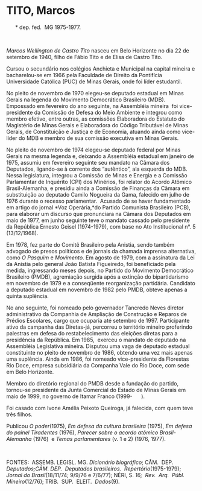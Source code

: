 TITO, Marcos
============

      \* dep. fed.  MG 1975-1977.

 

*Marcos Wellington de Castro Tito* nasceu em Belo Horizonte no dia 22 de
setembro de 1940, filho de Fábio Tito e de Elisa de Castro Tito.

Cursou o secundário nos colégios Anchieta e Municipal na capital mineira
e bacharelou-se em 1966 pela Faculdade de Direito da Pontifícia
Universidade Católica (PUC) de Minas Gerais, onde foi líder estu­dantil.

No pleito de novembro de 1970 elegeu-se deputado estadual em Minas
Gerais na legen­da do Movimento Democrático Brasileiro (MDB).  Empossado
em fevereiro do ano se­guinte, na Assembléia mineira  foi
vice-presidente da Comissão de Defesa do Meio Ambiente e integrou como
membro efetivo, entre outras, as co­missões Elaboradora do Estatuto do
Magisté­rio de Minas Gerais e Elaboradora do Código Tributável de Minas
Gerais, de Constituição e Justiça e de Economia, atuando ainda co­mo
vice-líder do MDB e membro de sua co­missão executiva em Minas Gerais.

No pleito de novembro de 1974 ele­geu-se deputado federal por Minas
Gerais na mesma legenda e, deixando a Assembléia es­tadual em janeiro de
1975, assumiu em feve­reiro seguinte seu mandato na Câmara dos
Deputados, ligando-se à corrente dos “autên­tico”, ala esquerda do MDB. 
Nessa legislatu­ra, integrou a Comissão de Minas e Energia e a Comissão
Parlamentar de Inquérito (CPI) dos Minérios, foi relator do Acordo
Atômico Brasil-Alemanha, e presidiu ainda a Comissão de Finanças da
Câmara em substituição ao deputado Camilo Nogueira da Gama, falecido em
julho de 1976 durante o recesso parlamentar.  Acusa­do de se haver
fundamentado em artigo do jornal *Voz Operária,*do Partido Comunista
Brasileiro (PCB), para elaborar um discurso que pronunciara na Câmara
dos Deputados em maio de 1977, em junho seguinte teve o mandato cassado
pelo presidente da Repúbli­ca Ernesto Geisel (1974-1979), com base no
Ato Institucional n°. 5 (13/12/1968).

Em 1978, fez parte do Comitê Brasileiro pela Anistia, sendo também
advogado de presos políticos e de jornais da chamada imprensa
alternativa, como *O Pasquim* e *Movimento*. Em agosto de 1979, com a
assinatura da Lei da Anistia pelo general João Batista Figueiredo, foi
beneficiado pela medida, ingressando meses depois, no Partido do
Movimento Democrático Brasileiro (PMDB), agremiação surgida após a
extinção do bipartidarismo em novembro de 1979 e a conseqüente
reorganização partidária. Candidato a deputado estadual em novembro de
1982 pelo PMDB, obteve apenas a quinta suplência.

No ano seguinte, foi nomeado pelo governador Tancredo Neves diretor
administrativo da Companhia de Ampliação de Construção e Reparos de
Prédios Escolares, cargo que ocuparia até setembro de 1997. Participante
ativo da campanha das Diretas-já, percorreu o território mineiro
proferindo palestras em defesa do restabelecimento das eleições diretas
para a presidência da República. Em 1985,  exerceu o mandato de deputado
na Assembléia Legislativa mineira. Disputou uma vaga de deputado
estadual constituinte no pleito de novembro de 1986, obtendo uma vez
mais apenas uma suplência. Ainda em 1986, foi nomeado vice-presidente da
Florestas Rio Doce, empresa subsidiária da Companha Vale do Rio Doce,
com sede em Belo Horizonte.

Membro do diretório regional do PMDB desde a fundação do partido,
tornou-se presidente da Junta Comercial do Estado de Minas Gerais em
maio de 1999, no governo de Itamar Franco (1999-      ).

Foi casado com Ivone Amélia Peixoto Queiroga, já falecida, com quem teve
três filhos. 

Publicou *O poder*(1975), *Em defesa da cultura brasileira* (1975), *Em
defesa do painel Tiradentes* (1976), *Parecer sobre o acordo atômico
Brasil-Alemanha* (1976)  e *Temas parlamentares* (v. 1 e 2) (1976,
1977).

 

FONTES:  ASSEMB. LEGISL. MG. *Dicionário biográfico*; CÂM.  DEP. 
*Deputados;*CÂM. DEP*.  Deputados brasileiros.  Repertório*(1975-1979);
*Jornal do Brasil*(18/11/74; 9/9/76 e 7/6/77); NÉRI, S. *16;  Rev. 
Arq.  Públ. Minei*­*ro*(12/76); TRIB.  SUP.  ELEIT.  *Dados*(9).

 
